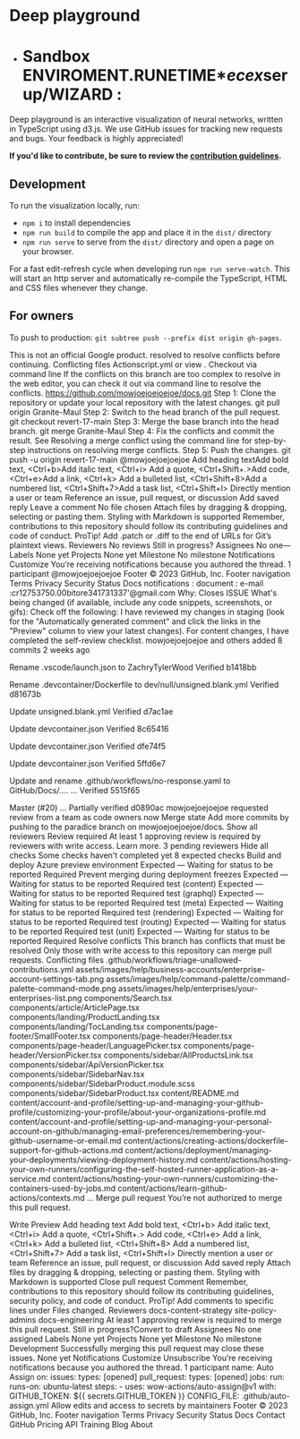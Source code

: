 # Deep playground
- # Sandbox ENVIROMENT.RUNETIME\**ecex*serup/WIZARD :
Deep playground is an interactive visualization of neural networks, written in
TypeScript using d3.js. We use GitHub issues for tracking new requests and bugs.
Your feedback is highly appreciated!

**If you'd like to contribute, be sure to review the [contribution guidelines](CONTRIBUTING.md).**

## Development

To run the visualization locally, run:
- `npm i` to install dependencies
- `npm run build` to compile the app and place it in the `dist/` directory
- `npm run serve` to serve from the `dist/` directory and open a page on your browser.

For a fast edit-refresh cycle when developing run `npm run serve-watch`.
This will start an http server and automatically re-compile the TypeScript,
HTML and CSS files whenever they change.

## For owners
To push to production: `git subtree push --prefix dist origin gh-pages`.

This is not an official Google product.
resolved
to resolve conflicts before continuing.
Conflicting files
Actionscript.yml
or view .
Checkout via command line
If the conflicts on this branch are too complex to resolve in the web editor, you can check it out via command line to resolve the conflicts.
https://github.com/mowjoejoejoejoe/docs.git
Step 1: Clone the repository or update your local repository with the latest changes.
git pull origin Granite-Maul
Step 2: Switch to the head branch of the pull request.
git checkout revert-17-main
Step 3: Merge the base branch into the head branch.
git merge Granite-Maul
Step 4: Fix the conflicts and commit the result.
See Resolving a merge conflict using the command line for step-by-step instructions on resolving merge conflicts.
Step 5: Push the changes.
git push -u origin revert-17-main
@mowjoejoejoejoe
Add heading textAdd bold text, <Ctrl+b>Add italic text, <Ctrl+i>
Add a quote, <Ctrl+Shift+.>Add code, <Ctrl+e>Add a link, <Ctrl+k>
Add a bulleted list, <Ctrl+Shift+8>Add a numbered list, <Ctrl+Shift+7>Add a task list, <Ctrl+Shift+l>
Directly mention a user or team
Reference an issue, pull request, or discussion
Add saved reply
Leave a comment
No file chosen
Attach files by dragging & dropping, selecting or pasting them.
Styling with Markdown is supported
Remember, contributions to this repository should follow its contributing guidelines and code of conduct.
ProTip! Add .patch or .diff to the end of URLs for Git’s plaintext views.
Reviewers
No reviews
Still in progress?
Assignees
No one—
Labels
None yet
Projects
None yet
Milestone
No milestone
Notifications
Customize
You’re receiving notifications because you authored the thread.
1 participant
@mowjoejoejoejoe
Footer
© 2023 GitHub, Inc.
Footer navigation
Terms
Privacy
Security
Status
Docs
notifications :
document :
e-mail :cr12753750.00bitore341731337'@gmail.com
Why:
Closes ISSUE
What's being changed (if available, include any code snippets, screenshots, or gifs):
Check off the following:
 I have reviewed my changes in staging (look for the "Automatically generated comment" and click the links in the "Preview" column to view your latest changes).
 For content changes, I have completed the self-review checklist.
mowjoejoejoejoe and others added 8 commits 2 weeks ago

Rename .vscode/launch.json to ZachryTylerWood
Verified
b1418bb

Rename .devcontainer/Dockerfile to dev/null/unsigned.blank.yml
Verified
d81673b

Update unsigned.blank.yml
Verified
d7ac1ae

Update devcontainer.json
Verified
8c65416

Update devcontainer.json
Verified
dfe74f5

Update devcontainer.json
Verified
5ffd6e7

Update and rename .github/workflows/no-response.yaml to GitHub/Docs/.… …
Verified
5515f65





Master (#20) …
Partially verified
d0890ac
 mowjoejoejoejoe requested review from a team as code owners now
Merge state
Add more commits by pushing to the paradice branch on mowjoejoejoejoe/docs.
Show all reviewers
Review required
At least 1 approving review is required by reviewers with write access. Learn more.
3 pending reviewers
Hide all checks
Some checks haven’t completed yet
8 expected checks
Build and deploy Azure preview environment Expected — Waiting for status to be reported
Required
Prevent merging during deployment freezes Expected — Waiting for status to be reported
Required
test (content) Expected — Waiting for status to be reported
Required
test (graphql) Expected — Waiting for status to be reported
Required
test (meta) Expected — Waiting for status to be reported
Required
test (rendering) Expected — Waiting for status to be reported
Required
test (routing) Expected — Waiting for status to be reported
Required
test (unit) Expected — Waiting for status to be reported
Required
Resolve conflicts 
This branch has conflicts that must be resolved
Only those with write access to this repository can merge pull requests.
Conflicting files
.github/workflows/triage-unallowed-contributions.yml
assets/images/help/business-accounts/enterprise-account-settings-tab.png
assets/images/help/command-palette/command-palette-command-mode.png
assets/images/help/enterprises/your-enterprises-list.png
components/Search.tsx
components/article/ArticlePage.tsx
components/landing/ProductLanding.tsx
components/landing/TocLanding.tsx
components/page-footer/SmallFooter.tsx
components/page-header/Header.tsx
components/page-header/LanguagePicker.tsx
components/page-header/VersionPicker.tsx
components/sidebar/AllProductsLink.tsx
components/sidebar/ApiVersionPicker.tsx
components/sidebar/SidebarNav.tsx
components/sidebar/SidebarProduct.module.scss
components/sidebar/SidebarProduct.tsx
content/README.md
content/account-and-profile/setting-up-and-managing-your-github-profile/customizing-your-profile/about-your-organizations-profile.md
content/account-and-profile/setting-up-and-managing-your-personal-account-on-github/managing-email-preferences/remembering-your-github-username-or-email.md
content/actions/creating-actions/dockerfile-support-for-github-actions.md
content/actions/deployment/managing-your-deployments/viewing-deployment-history.md
content/actions/hosting-your-own-runners/configuring-the-self-hosted-runner-application-as-a-service.md
content/actions/hosting-your-own-runners/customizing-the-containers-used-by-jobs.md
content/actions/learn-github-actions/contexts.md
...
 Merge pull request You’re not authorized to merge this pull request.

Write Preview
Add heading text
Add bold text, <Ctrl+b>
Add italic text, <Ctrl+i>
Add a quote, <Ctrl+Shift+.>
Add code, <Ctrl+e>
Add a link, <Ctrl+k>
Add a bulleted list, <Ctrl+Shift+8>
Add a numbered list, <Ctrl+Shift+7>
Add a task list, <Ctrl+Shift+l>
Directly mention a user or team
Reference an issue, pull request, or discussion
Add saved reply
Attach files by dragging & dropping, selecting or pasting them.
Styling with Markdown is supported
 Close pull request
Comment
Remember, contributions to this repository should follow its contributing guidelines, security policy, and code of conduct.
 ProTip! Add comments to specific lines under Files changed.
Reviewers
docs-content-strategy
site-policy-admins
docs-engineering
At least 1 approving review is required to merge this pull request.
Still in progress?Convert to draft
Assignees
No one assigned
Labels
None yet
Projects
None yet
Milestone
No milestone
Development
Successfully merging this pull request may close these issues.
None yet
Notifications
Customize
Unsubscribe
You’re receiving notifications because you authored the thread.
1 participant
name: Auto Assign
on:
  issues:
    types: [opened]
  pull_request:
    types: [opened]
jobs:
  run:
    runs-on: ubuntu-latest
    steps:
      - uses: wow-actions/auto-assign@v1
        with:
          GITHUB_TOKEN: ${{ secrets.GITHUB_TOKEN }}
          CONFIG_FILE: .github/auto-assign.yml
Allow edits and access to secrets by maintainers
Footer
© 2023 GitHub, Inc.
Footer navigation
Terms
Privacy
Security
Status
Docs
Contact GitHub
Pricing
API
Training
Blog
About

